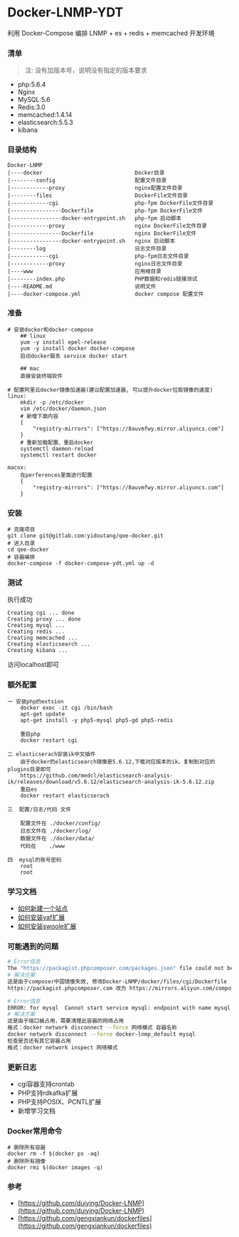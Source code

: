 # Docker-LNMP-YDT
利用 Docker-Compose 编排 LNMP + es + redis + memcached 开发环境  

### 清单
> 注: 没有加版本号，说明没有指定的版本要求
- php:5.6.4
- Nginx
- MySQL:5.6
- Redis:3.0
- memcached:1.4.14
- elasticsearch:5.5.3
- kibana

### 目录结构
```
Docker-LNMP
|----docker                             Docker目录
|--------config                         配置文件目录
|------------proxy                      nginx配置文件目录
|--------files                          DockerFile文件目录
|------------cgi                        php-fpm DockerFile文件目录
|----------------Dockerfile             php-fpm DockerFile文件
|----------------docker-entrypoint.sh   php-fpm 启动脚本
|------------proxy                      nginx DockerFile文件目录
|----------------Dockerfile             nginx DockerFile文件
|----------------docker-entrypoint.sh   nginx 启动脚本
|--------log                            日志文件目录
|------------cgi                        php-fpm日志文件目录
|------------proxy                      nginx日志文件目录
|----www                                应用根目录
|--------index.php                      PHP数据和redis链接测试
|----README.md                          说明文件
|----docker-compose.yml                 docker compose 配置文件 
```
### 准备
```shell
# 安装docker和docker-compose 
	## linux
	yum -y install epel-release 
	yum -y install docker docker-compose
	启动docker服务 service docker start
	
	## mac
	直接安装终端软件

# 配置阿里云docker镜像加速器(建议配置加速器, 可以提升docker拉取镜像的速度)
linux:
	mkdir -p /etc/docker
	vim /etc/docker/daemon.json
	# 新增下面内容
	{
	    "registry-mirrors": ["https://8auvmfwy.mirror.aliyuncs.com"]
	}
	# 重新加载配置、重启docker
	systemctl daemon-reload 
	systemctl restart docker 

macox:
	在perferences里面进行配置
	{
	    "registry-mirrors": ["https://8auvmfwy.mirror.aliyuncs.com"]
	}

```

### 安装
```shell
# 克隆项目
git clone git@gitlab.com:yidoutang/qee-docker.git
# 进入目录
cd qee-docker
# 容器编排
docker-compose -f docker-compose-ydt.yml up -d
```
### 测试
执行成功
```
Creating cgi ... done
Creating proxy ... done
Creating mysql ...
Creating redis ...
Creating memcached ...
Creating elasticsearch ...
Creating kibana ...
```
访问localhost即可

### 额外配置
	一 安装php的extsion
		docker exec -it cgi /bin/bash
		apt-get update
		apt-get install -y php5-mysql php5-gd php5-redis

		重启php
		docker restart cgi

	二 elasticserach安装ik中文插件
		由于docker的elasticsearch镜像是5.6.12,下载对应版本的ik，复制到对应的plugins目录即可
		https://github.com/medcl/elasticsearch-analysis-ik/releases/download/v5.6.12/elasticsearch-analysis-ik-5.6.12.zip
		重启es
		docker restart elasticserach

	三  配置/日志/代码 文件

		配置文件在 ./docker/config/
		日志文件在 ./docker/log/
		数据文件在 ./docker/data/
		代码在    ./www 

	四  mysql的账号密码
		root  
		root

### 学习文档
- [如何新建一个站点](docs/如何新建一个站点.md)
- [如何安装yaf扩展](docs/如何安装yaf扩展.md)
- [如何安装swoole扩展](docs/如何安装swoole扩展.md)

### 可能遇到的问题
```bash
# Error信息
The "https://packagist.phpcomposer.com/packages.json" file could not be down
# 解决方案
这是由于composer中国镜像失效, 修改Docker-LNMP/docker/files/cgi/Dockerfile
https://packagist.phpcomposer.com 改为 https://mirrors.aliyun.com/composer/
```

```bash
# Error信息
ERROR: for mysql  Cannot start service mysql: endpoint with name mysql already exists in network docker-lnmp_default
# 解决方案
这是由于端口被占用，需要清理此容器的网络占用
格式：docker network disconnect --force 网络模式 容器名称
docker network disconnect --force docker-lnmp_default mysql
检查是否还有其它容器占用
格式：docker network inspect 网络模式
```
### 更新日志
- cgi容器支持crontab
- PHP支持rdkafka扩展
- PHP支持POSIX、PCNTL扩展
- 新增学习文档

### Docker常用命令
```shell
# 删除所有容器
docker rm -f $(docker ps -aq)  
# 删除所有镜像
docker rmi $(docker images -q)
```

### 参考
- [https://github.com/duiying/Docker-LNMP](https://github.com/duiying/Docker-LNMP)
- [https://github.com/gengxiankun/dockerfiles](https://github.com/gengxiankun/dockerfiles)